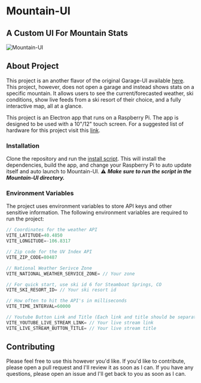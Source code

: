# Mountain-UI

## A Custom UI For Mountain Stats

![Mountain-UI](src/assets/Mountain-UI.gif)

## About Project
This project is an another flavor of the original Garage-UI available [here](https://github.com/mrrosoff/Garage-UI). This project, however, does not open a garage and instead shows stats on a specific mountain. It allows users to see the current/forecasted weather, ski conditions, show live feeds from a ski resort of their choice, and a fully interactive map, all at a glance.

This project is an Electron app that runs on a Raspberry Pi. The app is designed to be used with a 10"/12" touch screen. For a suggested list of hardware for this project visit this [link](https://www.amazon.com/hz/wishlist/ls/38NBC7T3TDLGV?ref_=wl_share).

### Installation

Clone the repository and run the [install script](scripts/install.sh). This will install the dependencies, build the app, and change your Raspberry Pi to auto update itself and auto launch to Mountain-UI. ⚠️ ***Make sure to run the script in the Mountain-UI directory.***

### Environment Variables

The project uses environment variables to store API keys and other sensitive information. The following environment variables are required to run the project:

```javascript
// Coordinates for the weather API
VITE_LATITUDE=40.4850 
VITE_LONGITUDE=-106.8317

// Zip code for the UV Index API
VITE_ZIP_CODE=80487

// National Weather Serivce Zone
VITE_NATIONAL_WEATHER_SERVICE_ZONE= // Your zone

// For quick start, use ski id 6 for Steamboat Springs, CO
VITE_SKI_RESORT_ID= // Your ski resort id

// How often to hit the API's in milliseconds
VITE_TIME_INTERVAL=60000

// Youtube Button Link and Title (Each link and title should be separated by a comma)
VITE_YOUTUBE_LIVE_STREAM_LINK= // Your live stream link
VITE_LIVE_STREAM_BUTTON_TITLE= // Your live stream title
```

## Contributing
Please feel free to use this however you'd like. If you'd like to contribute, please open a pull request and I'll review it as soon as I can. If you have any questions, please open an issue and I'll get back to you as soon as I can.